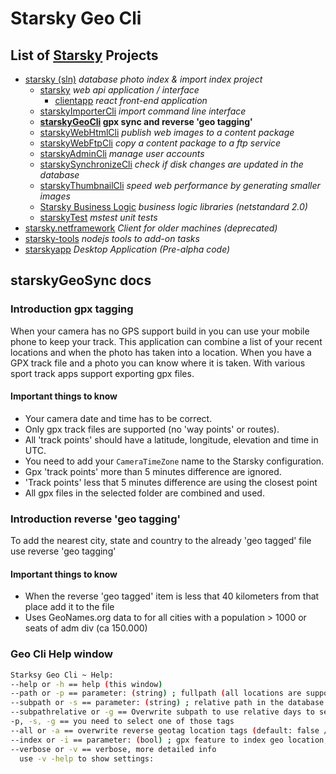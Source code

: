 # Starsky Geo Cli
## List of [Starsky](../../readme.md) Projects
 * [starsky (sln)](../../starsky/readme.md) _database photo index & import index project_
    * [starsky](../../starsky/starsky/readme.md) _web api application / interface_
      *  [clientapp](../../starsky/starsky/clientapp/readme.md) _react front-end application_
    * [starskyImporterCli](../../starsky/starskyimportercli/readme.md)  _import command line interface_
    * __[starskyGeoCli](../../starsky/starskygeocli/readme.md)  gpx sync and reverse 'geo tagging'__
    * [starskyWebHtmlCli](../../starsky/starskywebhtmlcli/readme.md)  _publish web images to a content package_
    * [starskyWebFtpCli](../../starsky/starskywebftpcli/readme.md)  _copy a content package to a ftp service_
    * [starskyAdminCli](../../starsky/starskyadmincli/readme.md)  _manage user accounts_
    * [starskySynchronizeCli](../../starsky/starskysynchronizecli/readme.md)  _check if disk changes are updated in the database_
    * [starskyThumbnailCli](../../starsky/starskythumbnailcli/readme.md)  _speed web performance by generating smaller images_
    * [Starsky Business Logic](../../starsky/starskybusinesslogic/readme.md) _business logic libraries (netstandard 2.0)_
    * [starskyTest](../../starsky/starskytest/readme.md)  _mstest unit tests_
 * [starsky.netframework](../../starsky.netframework/readme.md) _Client for older machines (deprecated)_
 * [starsky-tools](../../starsky-tools/readme.md) _nodejs tools to add-on tasks_
 * [starskyapp](../../starskyapp/readme.md) _Desktop Application (Pre-alpha code)_

## starskyGeoSync docs

### Introduction gpx tagging
When your camera has no GPS support build in you can use your mobile phone to keep your track. This application can combine a list of your recent locations and when the photo has taken into a location. When you have a GPX track file and a photo you can know where it is taken. With various sport track apps support exporting gpx files.

#### Important things to know
- Your camera date and time has to be correct.
- Only gpx track files are supported (no 'way points' or routes).
- All 'track points' should have a latitude, longitude, elevation and time in UTC.
- You need to add your `CameraTimeZone` name to the Starsky configuration.
- Gpx 'track points' more than 5 minutes difference are ignored.
- 'Track points' less that 5 minutes difference are using the closest point
- All gpx files in the selected folder are combined and used.

### Introduction reverse 'geo tagging'
To add the nearest city, state and country to the already 'geo tagged' file use reverse 'geo tagging'

#### Important things to know
- When the reverse 'geo tagged' item is less that 40 kilometers from that place add it to the file
- Uses GeoNames.org data to for all cities with a population > 1000 or seats of adm div (ca 150.000)


### Geo Cli Help window
```sh
Starksy Geo Cli ~ Help:
--help or -h == help (this window)
--path or -p == parameter: (string) ; fullpath (all locations are supported)
--subpath or -s == parameter: (string) ; relative path in the database
--subpathrelative or -g == Overwrite subpath to use relative days to select a folder, use for example '1' to select yesterday. (structure is required)
-p, -s, -g == you need to select one of those tags
--all or -a == overwrite reverse geotag location tags (default: false / ignore already taged files)
--index or -i == parameter: (bool) ; gpx feature to index geo location, default true
--verbose or -v == verbose, more detailed info
  use -v -help to show settings:
```
